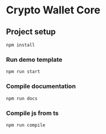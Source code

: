 # Crypto Wallet Core

## Project setup

```
npm install
```

### Run demo template

```
npm run start
```

### Compile documentation

```
npm run docs
```

### Compile js from ts

```
npm run compile
```
